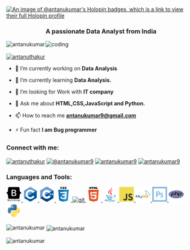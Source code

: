 <!-- <h1 align="center">Hi 👋, I'm Antanu kumar</h1> -->
[![An image of @antanukumar's Holopin badges, which is a link to view their full Holopin profile](https://holopin.me/antanukumar)](https://holopin.io/@antanukumar)
<h3 align="center">A passionate Data Analyst from India</h3>
<img align="right"alt="coding"width="400"src="https://user-images.githubusercontent.com/55389276/140866485-8fb1c876-9a8f-4d6a-98dc-08c4981eaf70.gif">

<p align="left"> <img src="https://komarev.com/ghpvc/?username=antanukumar&label=Profile%20views&color=0e75b6&style=flat" alt="antanukumar" /> </p>
<a href="https://linkedin.com/in/antanuthakur" target="blank"><img align="center" src="https://raw.githubusercontent.com/rahuldkjain/github-profile-readme-generator/master/src/images/icons/Social/linked-in-alt.svg" alt="antanuthakur" height="30" width="40" /></a>

<!-- <p align="left"> <a href="https://twitter.com/antanu" target="blank"><img src="https://img.shields.io/twitter/follow/antanu5?logo=twitter&style=for-the-badge" alt="antanu" /></a> </p> -->

- 🔭 I’m currently working on **Data Analysis**

- 🌱 I’m currently learning **Data Analysis.**

- 🤝 I’m looking for Work with **IT company**

- 💬 Ask me about **HTML,CSS,JavaScript and Python.**

- 📫 How to reach me **antanukumar9@gmail.com**

- ⚡ Fun fact **I am Bug programmer**

<h3 align="left">Connect with me:</h3>
<p align="left">
<!-- <a href="https://twitter.com/antanu" target="blank"><img align="center" src="https://raw.githubusercontent.com/rahuldkjain/github-profile-readme-generator/master/src/images/icons/Social/twitter.svg" alt="antanu" height="30" width="40" /></a> -->
<a href="https://linkedin.com/in/antanuthakur" target="blank"><img align="center" src="https://raw.githubusercontent.com/rahuldkjain/github-profile-readme-generator/master/src/images/icons/Social/linked-in-alt.svg" alt="antanuthakur" height="30" width="40" /></a>
<!-- <a href="https://fb.com/antanu" target="blank"><img align="center" src="https://raw.githubusercontent.com/rahuldkjain/github-profile-readme-generator/master/src/images/icons/Social/facebook.svg" alt="antanu" height="30" width="40" /></a> -->
<!-- <a href="https://instagram.com/antanuthakur" target="blank"><img align="center" src="https://raw.githubusercontent.com/rahuldkjain/github-profile-readme-generator/master/src/images/icons/Social/instagram.svg" alt="antanuthakur" height="30" width="40" /></a> -->
<a href="https://www.hackerrank.com/@antanukumar9" target="blank"><img align="center" src="https://raw.githubusercontent.com/rahuldkjain/github-profile-readme-generator/master/src/images/icons/Social/hackerrank.svg" alt="@antanukumar9" height="30" width="40" /></a>
<a href="https://www.leetcode.com/antanukumar9" target="blank"><img align="center" src="https://raw.githubusercontent.com/rahuldkjain/github-profile-readme-generator/master/src/images/icons/Social/leet-code.svg" alt="antanukumar9" height="30" width="40" /></a>
<a href="https://auth.geeksforgeeks.org/user/antanukumar9" target="blank"><img align="center" src="https://raw.githubusercontent.com/rahuldkjain/github-profile-readme-generator/master/src/images/icons/Social/geeks-for-geeks.svg" alt="antanukumar9" height="30" width="40" /></a>
</p>

<h3 align="left">Languages and Tools:</h3>
<p align="left"> <a href="https://getbootstrap.com" target="_blank" rel="noreferrer"> <img src="https://raw.githubusercontent.com/devicons/devicon/master/icons/bootstrap/bootstrap-plain-wordmark.svg" alt="bootstrap" width="40" height="40"/> </a> <a href="https://www.cprogramming.com/" target="_blank" rel="noreferrer"> <img src="https://raw.githubusercontent.com/devicons/devicon/master/icons/c/c-original.svg" alt="c" width="40" height="40"/> </a> <a href="https://www.w3schools.com/cpp/" target="_blank" rel="noreferrer"> <img src="https://raw.githubusercontent.com/devicons/devicon/master/icons/cplusplus/cplusplus-original.svg" alt="cplusplus" width="40" height="40"/> </a> <a href="https://www.w3schools.com/css/" target="_blank" rel="noreferrer"> <img src="https://raw.githubusercontent.com/devicons/devicon/master/icons/css3/css3-original-wordmark.svg" alt="css3" width="40" height="40"/> </a> <a href="https://git-scm.com/" target="_blank" rel="noreferrer"> <img src="https://www.vectorlogo.zone/logos/git-scm/git-scm-icon.svg" alt="git" width="40" height="40"/> </a> <a href="https://www.w3.org/html/" target="_blank" rel="noreferrer"> <img src="https://raw.githubusercontent.com/devicons/devicon/master/icons/html5/html5-original-wordmark.svg" alt="html5" width="40" height="40"/> </a> <a href="https://www.java.com" target="_blank" rel="noreferrer"> <img src="https://raw.githubusercontent.com/devicons/devicon/master/icons/java/java-original.svg" alt="java" width="40" height="40"/> </a> <a href="https://developer.mozilla.org/en-US/docs/Web/JavaScript" target="_blank" rel="noreferrer"> <img src="https://raw.githubusercontent.com/devicons/devicon/master/icons/javascript/javascript-original.svg" alt="javascript" width="40" height="40"/> </a> <a href="https://www.mysql.com/" target="_blank" rel="noreferrer"> <img src="https://raw.githubusercontent.com/devicons/devicon/master/icons/mysql/mysql-original-wordmark.svg" alt="mysql" width="40" height="40"/> </a> <a href="https://www.photoshop.com/en" target="_blank" rel="noreferrer"> <img src="https://raw.githubusercontent.com/devicons/devicon/master/icons/photoshop/photoshop-line.svg" alt="photoshop" width="40" height="40"/> </a> <a href="https://www.php.net" target="_blank" rel="noreferrer"> <img src="https://raw.githubusercontent.com/devicons/devicon/master/icons/php/php-original.svg" alt="php" width="40" height="40"/> </a> <a href="https://www.python.org" target="_blank" rel="noreferrer"> <img src="https://raw.githubusercontent.com/devicons/devicon/master/icons/python/python-original.svg" alt="python" width="40" height="40"/> </a> </p>

<p><img align="left" src="https://github-readme-stats.vercel.app/api/top-langs?username=antanukumar&show_icons=true&locale=en&layout=compact" alt="antanukumar" /></p>

<p>&nbsp;<img align="center" src="https://github-readme-stats.vercel.app/api?username=antanukumar&show_icons=true&locale=en" alt="antanukumar" /></p>

<p><img align="center" src="https://github-readme-streak-stats.herokuapp.com/?user=antanukumar&" alt="antanukumar" /></p>
